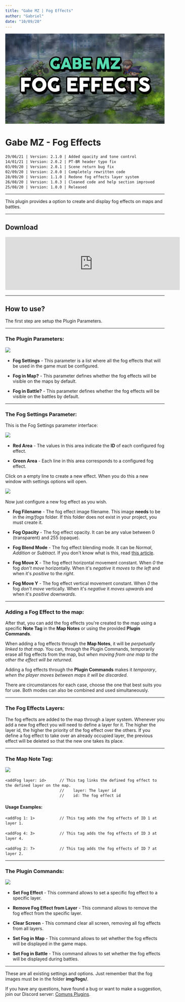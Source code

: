 ```yaml
---
title: "Gabe MZ | Fog Effects"
author: "Gabriel"
date: "10/09/20"
---
```

![Main Thumb](../images/Thumb_GMZ_FogEffects.png)

# Gabe MZ - Fog Effects

```
29/06/21 | Version: 2.1.0 | Added opacity and tone control
14/01/21 | Version: 2.0.2 | PT-BR header typo fix
03/09/20 | Version: 2.0.1 | Scene return bug fix
02/09/20 | Version: 2.0.0 | Completely rewritten code
28/09/20 | Version: 1.1.0 | Redone fog effects layer system
26/08/20 | Version: 1.0.3 | Cleaned code and help section improved
25/08/20 | Version: 1.0.0 | Released
```

***

This plugin provides a option to create and display fog effects on maps and battles.

***

## Download
<iframe frameborder="0" src="https://itch.io/embed/742424" width="552" height="167"><a href="https://dromarch.itch.io/gabe-mz-fog-effects">Gabe MZ - Fog Effects by Gabriel</a></iframe>

***

## How to use?

The first step are setup the Plugin Parameters.

***

### The Plugin Parameters:

![](https://i.imgur.com/wMuff23.png)

- **Fog Settings** - This parameter is a list where all the fog effects that will be used in the game must be configured.

- **Fog in Map?** - This parameter defines whether the fog effects will be visible on the maps by default.

- **Fog in Battle?** - This parameter defines whether the fog effects will be visible on the battles by default.

***

### The Fog Settings Parameter:

This is the Fog Settings parameter interface:

![](https://i.imgur.com/Gcs8gfl.png)

- **Red Area** - The values in this area indicate the **ID** of each configured fog effect.

- **Green Area** - Each line in this area corresponds to a configured fog effect.

Click on a empty line to create a new effect. When you do this a new window with settings options will open.

![](https://i.imgur.com/KLUxN6s.png)

Now just configure a new fog effect as you wish.

- **Fog Filename** - The fog effect image filename. This image **needs** to be in the *img/fogs* folder. If this folder does not exist in your project, you must create it.

- **Fog Opacity** - The fog effect opacity. It can be any value between 0 (transparent) and 255 (opaque).

- **Fog Blend Mode** - The fog effect blending mode. It can be *Normal*, *Addition* or *Subtract*. If you don't know what is this, read [this article](https://en.wikipedia.org/wiki/Blend_modes).

- **Fog Move X** - The fog effect horizontal movement constant. When *0* the fog *don't move* horizontally. When it's *negative* it *moves to the left* and when it's *positive* to the *right*.

- **Fog Move Y** - The fog effect vertical movement constant. When *0* the fog *don't move* vertically. When it's *negative* it *moves upwards* and when it's *positive* *downwards*.

***

### Adding a Fog Effect to the map:

After that, you can add the fog effects you're created to the map using a specific **Note Tag** in the **Map Notes** or using the provided **Plugin Commands**.

When adding a fog effects through the **Map Notes**, it will be *perpetually linked to that map*. You can, through the Plugin Commands, temporarily erase all fog effects from the map, but *when moving from one map to the other the effect will be returned*.

Adding a fog effects through the **Plugin Commands** makes it *temporary*, *when the player moves between maps it will be discarded*.

There are circumstances for each case, choose the one that best suits you for use. Both modes can also be combined and used simultaneously.

***

### The Fog Effects Layers:

The fog effects are added to the map through a layer system. Whenever you add a new fog effect you will need to define a layer for it. The higher the layer id, the higher the priority of the fog effect over the others. If you define a fog effect to take over an already occupied layer, the previous effect will be deleted so that the new one takes its place.

***

### The Map Note Tag:

![](https://i.imgur.com/3lSdfGG.png)

```
<addFog layer: id>      // This tag links the defined fog effect to the defined layer on the map.
                        //    layer: The layer id
                        //    id: The fog effect id
```
#### Usage Examples:
```
<addFog 1: 1>           // This tag adds the fog effects of ID 1 at layer 1.

<addFog 4: 3>           // This tag adds the fog effects of ID 3 at layer 4.

<addFog 2: 7>           // This tag adds the fog effects of ID 7 at layer 2.
```

***

### The Plugin Commands:

![](https://i.imgur.com/U0dWyQH.png)

- **Set Fog Effect** - This command allows to set a specific fog effect to a specific layer.

- **Remove Fog Effect from Layer** - This command allows to remove the fog effect from the specific layer. 

- **Clear Screen** - This command clear all screen, removing all fog effects from all layers.

- **Set Fog in Map** - This command allows to set whether the fog effects will be displayed in the game maps.

- **Set Fog in Battle** - This command allows to set whether the fog effects will be displayed during battles.

***

These are all existing settings and options. Just remember that the fog images must be in the folder **img/fogs/**.

If you have any questions, have found a bug or want to make a suggestion, join our Discord server: [Comuns Plugins](https://discord.gg/GG85QRz).